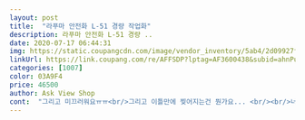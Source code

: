 ```yaml
---
layout: post 
title:  "라푸마 안전화 L-51 경량 작업화" 
description: 라푸마 안전화 L-51 경량 ..
date: 2020-07-17 06:44:31 
img: https://static.coupangcdn.com/image/vendor_inventory/5ab4/2d09927fb70766a56b57755a3fe179ff6e21080f14d935ee90782575e51f.jpg 
linkUrl: https://link.coupang.com/re/AFFSDP?lptag=AF3600438&subid=ahnPublicAsk&pageKey=242511709&itemId=770176605&vendorItemId=70056053574&traceid=V0-113-2fe23dbe7817c515 
categories: [1007] 
color: 03A9F4 
price: 46500 
author: Ask View Shop 
cont:  "그리고 미끄러워요ㅠㅠ<br/>그리고 이틀만에 찢어지는건 뭔가요... <br/><br/>너무 미끄럽습니다<br/>디자인 면에서 굉장히 심플하고 만족스럽습니다.<br/> 발앞쪽도 튼튼하게 견고하고, 엄지로 힘주고 꾹 눌러봐도 조금 들어갔다가 다시 돌아오네요.<br/> 신었을 때 착용감도 괜찮습니다.<br/> 밑깔창도 고무재질이라 미끄럼 방지 괜찮게 되어있구요.<br/> 다만 아쉬운 점은 발목부분에 조금 벌어지는 부분이 있는데, 많이 신다 보면 헐거워질 가능성이 있어보입니다.<br/><br/>미끄러운것땜에 진짜 돈아까워요<br/>반품도 번거롭고 밑창에 3M 미끄럼방지 붙여서 억지로 몇개월 쓰다 버리렵니다.<br/><br/>신발 끈묶는 형태도 아니고 양발 걸을때 균형 맞추느라 어쩔수없이 반대쪽도 가위로 잘랐습니다.<br/><br/>외관이 이뻐서 밖에서라도 신으려고 했는데 비오고 눈오면 미끄러워서 위험해요<br/>일반 만원짜리 신발보다 더 미끄럽습니다ㅠㅠㅋㅋㅋ<br/>일하면서 알게된건데 라푸마꺼로 시켯는데 전 네파로 왓네요??<br/>자신을 완벽히 만족시켜 줄 물건은 없다.<br/><br/>작업화로 샀는데 이틀만에 찢어졌어요ㅠㅠ<br/>후기평이 좋아서 샀는데.<br/>.<br/> 물 많은곳에서 작업하시는 분들은 절대 사지마세요<br/>" 
---
```

